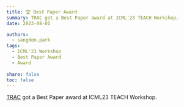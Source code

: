 ```yaml
---
title: 🏆 Best Paper Award
summary: TRAC got a Best Paper award at ICML'23 TEACH Workshop.
date: 2023-08-01

authors:
  - sangdon.park
tags:
  - ICML'23 Workshop
  - Best Paper Award
  - Award
  
share: false
toc: false
---
```


[TRAC](https://arxiv.org/abs/2307.04642) got a Best Paper award at ICML23 TEACH Workshop.
